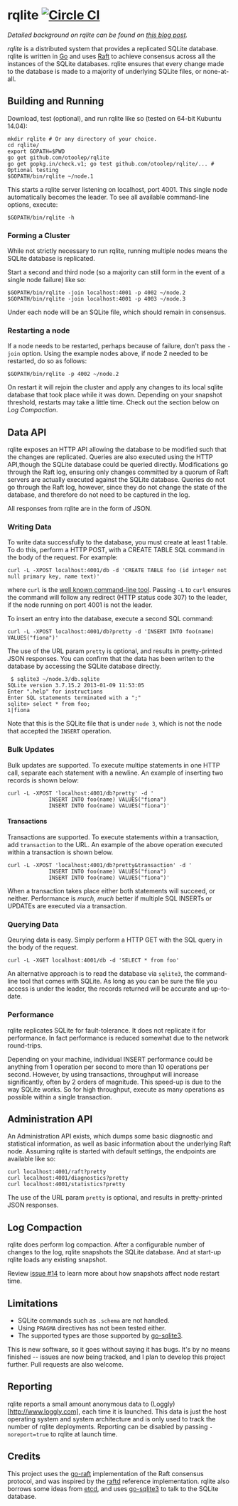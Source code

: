 rqlite [![Circle CI](https://circleci.com/gh/otoolep/rqlite/tree/master.svg?style=svg)](https://circleci.com/gh/otoolep/rqlite/tree/master)
======

*Detailed background on rqlite can be found on [this blog post](http://www.philipotoole.com/replicating-sqlite-using-raft-consensus).*

*rqlite* is a distributed system that provides a replicated SQLite database. rqlite is written in [Go](http://golang.org/) and uses [Raft](http://raftconsensus.github.io/) to achieve consensus across all the instances of the SQLite databases. rqlite ensures that every change made to the database is made to a majority of underlying SQLite files, or none-at-all.

## Building and Running
Download, test (optional), and run rqlite like so (tested on 64-bit Kubuntu 14.04):

    mkdir rqlite # Or any directory of your choice.
    cd rqlite/
    export GOPATH=$PWD
    go get github.com/otoolep/rqlite
    go get gopkg.in/check.v1; go test github.com/otoolep/rqlite/... # Optional testing
    $GOPATH/bin/rqlite ~/node.1

This starts a rqlite server listening on localhost, port 4001. This single node automatically becomes the leader. To see all available command-line options, execute:

    $GOPATH/bin/rqlite -h

### Forming a Cluster
While not strictly necessary to run rqlite, running multiple nodes means the SQLite database is replicated.

Start a second and third node (so a majority can still form in the event of a single node failure) like so:

    $GOPATH/bin/rqlite -join localhost:4001 -p 4002 ~/node.2
    $GOPATH/bin/rqlite -join localhost:4001 -p 4003 ~/node.3

Under each node will be an SQLite file, which should remain in consensus.

### Restarting a node
If a node needs to be restarted, perhaps because of failure, don't pass the `-join` option. Using the example nodes above, if node 2 needed to be restarted, do so as follows:

    $GOPATH/bin/rqlite -p 4002 ~/node.2

On restart it will rejoin the cluster and apply any changes to its local sqlite database that took place while it was down. Depending on your snapshot threshold, restarts may take a little time. Check out the section below on _Log Compaction_.

## Data API
rqlite exposes an HTTP API allowing the database to be modified such that the changes are replicated. Queries are also executed using the HTTP API,though the SQLite database could be queried directly. Modifications go through the Raft log, ensuring only changes committed by a quorum of Raft servers are actually executed against the SQLite database. Queries do not go through the Raft log, however, since they do not change the state of the database, and therefore do not need to be captured in the log.

All responses from rqlite are in the form of JSON.

### Writing Data
To write data successfully to the database, you must create at least 1 table. To do this, perform a HTTP POST, with a CREATE TABLE SQL command in the body of the request. For example:

    curl -L -XPOST localhost:4001/db -d 'CREATE TABLE foo (id integer not null primary key, name text)'

where `curl` is the [well known command-line tool](http://curl.haxx.se/). Passing `-L` to `curl` ensures the command will follow any redirect (HTTP status code 307) to the leader, if the node running on port 4001 is not the leader.

To insert an entry into the database, execute a second SQL command:

    curl -L -XPOST localhost:4001/db?pretty -d 'INSERT INTO foo(name) VALUES("fiona")'

The use of the URL param `pretty` is optional, and results in pretty-printed JSON responses. You can confirm that the data has been writen to the database by accessing the SQLite database directly.

     $ sqlite3 ~/node.3/db.sqlite
    SQLite version 3.7.15.2 2013-01-09 11:53:05
    Enter ".help" for instructions
    Enter SQL statements terminated with a ";"
    sqlite> select * from foo;
    1|fiona
Note that this is the SQLite file that is under `node 3`, which is not the node that accepted the `INSERT` operation.

### Bulk Updates
Bulk updates are supported. To execute multipe statements in one HTTP call, separate each statement with a newline. An example of inserting two records is shown below:

    curl -L -XPOST 'localhost:4001/db?pretty' -d '
                 INSERT INTO foo(name) VALUES("fiona")
                 INSERT INTO foo(name) VALUES("fiona")'
#### Transactions
Transactions are supported. To execute statements within a transaction, add `transaction` to the URL. An example of the above operation executed within a transaction is shown below.

    curl -L -XPOST 'localhost:4001/db?pretty&transaction' -d '
                 INSERT INTO foo(name) VALUES("fiona")
                 INSERT INTO foo(name) VALUES("fiona")'

When a transaction takes place either both statements will succeed, or neither. Performance is *much, much* better if multiple SQL INSERTs or UPDATEs are executed via a transaction.

### Querying Data
Qeurying data is easy. Simply perform a HTTP GET with the SQL query in the body of the request.

    curl -L -XGET localhost:4001/db -d 'SELECT * from foo'

An alternative approach is to read the database via `sqlite3`, the command-line tool that comes with SQLite. As long as you can be sure the file you access is under the leader, the records returned will be accurate and up-to-date.

### Performance
rqlite replicates SQLite for fault-tolerance. It does not replicate it for performance. In fact performance is reduced somewhat due to the network round-trips.

Depending on your machine, individual INSERT performance could be anything from 1 operation per second to more than 10 operations per second. However, by using transactions, throughput will increase significantly, often by 2 orders of magnitude. This speed-up is due to the way SQLite works. So for high throughput, execute as many operations as possible within a single transaction.

## Administration API
An Administration API exists, which dumps some basic diagnostic and statistical information, as well as basic information about the underlying Raft node. Assuming rqlite is started with default settings, the endpoints are available like so:

    curl localhost:4001/raft?pretty
    curl localhost:4001/diagnostics?pretty
    curl localhost:4001/statistics?pretty

The use of the URL param `pretty` is optional, and results in pretty-printed JSON responses.

## Log Compaction
rqlite does perform log compaction. After a configurable number of changes to the log, rqlite snapshots the SQLite database. And at start-up rqlite loads any existing snapshot.

Review [issue #14](https://github.com/otoolep/rqlite/issues/14) to learn more about how snapshots affect node restart time.

## Limitations
 * SQLite commands such as `.schema` are not handled.
 * Using `PRAGMA` directives has not been tested either.
 * The supported types are those supported by [go-sqlite3](http://godoc.org/github.com/mattn/go-sqlite3).

This is new software, so it goes without saying it has bugs. It's by no means finished -- issues are now being tracked, and I plan to develop this project further. Pull requests are also welcome.

## Reporting
rqlite reports a small amount anonymous data to (Loggly)[http://www.loggly.com], each time it is launched. This data is just the host operating system and system architecture and is only used to track the number of rqlite deployments. Reporting can be disabled by passing `-noreport=true` to rqlite at launch time.

## Credits
This project uses the [go-raft](https://github.com/goraft/raft) implementation of the Raft consensus protocol, and was inspired by the [raftd](https://github.com/goraft/raftd) reference implementation. rqlite also borrows some ideas from [etcd](https://github.com/coreos/etcd), and uses [go-sqlite3](http://godoc.org/github.com/mattn/go-sqlite3) to talk to the SQLite database.
